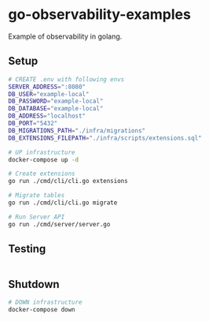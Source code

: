 # go-observability-examples

Example of observability in golang.

## Setup

```bash
# CREATE .env with following envs
SERVER_ADDRESS=":8080"
DB_USER="example-local"
DB_PASSWORD="example-local"
DB_DATABASE="example-local"
DB_ADDRESS="localhost"
DB_PORT="5432"
DB_MIGRATIONS_PATH="./infra/migrations"
DB_EXTENSIONS_FILEPATH="./infra/scripts/extensions.sql"

# UP infrastructure
docker-compose up -d

# Create extensions
go run ./cmd/cli/cli.go extensions

# Migrate tables
go run ./cmd/cli/cli.go migrate

# Run Server API
go run ./cmd/server/server.go
```

## Testing

```curl

```

## Shutdown

```bash
# DOWN infrastructure
docker-compose down
```
